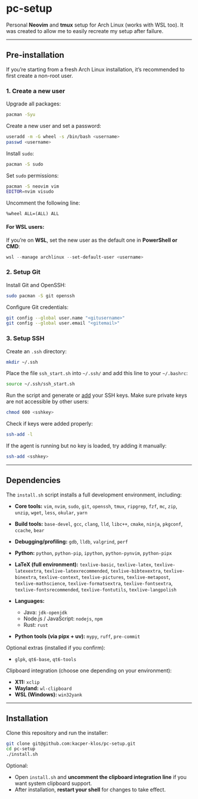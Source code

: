 # pc-setup

Personal **Neovim** and **tmux** setup for Arch Linux (works with WSL too). It was created to allow me to easily recreate my setup after failure.

---

## Pre-installation

If you’re starting from a fresh Arch Linux installation, it’s recommended to first create a non-root user.

### 1. Create a new user

Upgrade all packages:

```bash
pacman -Syu
```

Create a new user and set a password:

```bash
useradd -m -G wheel -s /bin/bash <username>
passwd <username>
```

Install `sudo`:

```bash
pacman -S sudo
```

Set `sudo` permissions:

```bash
pacman -S neovim vim
EDITOR=nvim visudo
```

Uncomment the following line:

```
%wheel ALL=(ALL) ALL
```

#### For WSL users:

If you’re on **WSL**, set the new user as the default one in **PowerShell or CMD**:

```powershell
wsl --manage archlinux --set-default-user <username>
```

### 2. Setup Git

Install Git and OpenSSH:

```bash
sudo pacman -S git openssh
```

Configure Git credentials:

```bash
git config --global user.name "<gitusername>"
git config --global user.email "<gitemail>"
```

### 3. Setup SSH

Create an `.ssh` directory:

```bash
mkdir ~/.ssh
```

Place the file `ssh_start.sh` into `~/.ssh/` and add this line to your `~/.bashrc`:

```bash
source ~/.ssh/ssh_start.sh
```

Run the script and generate or [add](https://docs.github.com/en/authentication/connecting-to-github-with-ssh/generating-a-new-ssh-key-and-adding-it-to-the-ssh-agent) your SSH keys.
Make sure private keys are not accessible by other users:

```bash
chmod 600 <sshkey>
```

Check if keys were added properly:

```bash
ssh-add -l
```

If the agent is running but no key is loaded, try adding it manually:

```bash
ssh-add <sshkey>
```

---

## Dependencies

The `install.sh` script installs a full development environment, including:

* **Core tools:** `vim`, `nvim`, `sudo`, `git`, `openssh`, `tmux`, `ripgrep`, `fzf`, `mc`, `zip`, `unzip`, `wget`, `less`, `okular`, `yarn`
* **Build tools:** `base-devel`, `gcc`, `clang`, `lld`, `libc++`, `cmake`, `ninja`, `pkgconf`, `ccache`, `bear`
* **Debugging/profiling:** `gdb`, `lldb`, `valgrind`, `perf`
* **Python:** `python`, `python-pip`, `ipython`, `python-pynvim`, `python-pipx`
* **LaTeX (full environment):** `texlive-basic`, `texlive-latex`, `texlive-latexextra`, `texlive-latexrecommended`, `texlive-bibtexextra`, `texlive-binextra`, `texlive-context`, `texlive-pictures`, `texlive-metapost`, `texlive-mathscience`, `texlive-formatsextra`, `texlive-fontsextra`, `texlive-fontsrecommended`, `texlive-fontutils`, `texlive-langpolish`
* **Languages:**

  * Java: `jdk-openjdk`
  * Node.js / JavaScript: `nodejs`, `npm`
  * Rust: `rust`
* **Python tools (via pipx + uv):** `mypy`, `ruff`, `pre-commit`

Optional extras (installed if you confirm):

* `glpk`, `qt6-base`, `qt6-tools`

Clipboard integration (choose one depending on your environment):

* **X11:** `xclip`
* **Wayland:** `wl-clipboard`
* **WSL (Windows):** `win32yank`

---

## Installation

Clone this repository and run the installer:

```bash
git clone git@github.com:kacper-klos/pc-setup.git
cd pc-setup
./install.sh
```

Optional:

* Open `install.sh` and **uncomment the clipboard integration line** if you want system clipboard support.
* After installation, **restart your shell** for changes to take effect.

